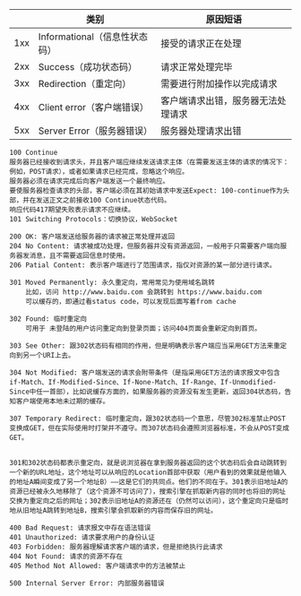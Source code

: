 |      | 类别                          | 原因短语                           |
| ---- | ----------------------------- | ---------------------------------- |
| 1xx  | Informational（信息性状态码） | 接受的请求正在处理                 |
| 2xx  | Success（成功状态码）         | 请求正常处理完毕                   |
| 3xx  | Redirection（重定向）         | 需要进行附加操作以完成请求         |
| 4xx  | Client error（客户端错误）    | 客户端请求出错，服务器无法处理请求 |
| 5xx  | Server Error（服务器错误）    | 服务器处理请求出错                 |


```
100 Continue
服务器已经接收到请求头，并且客户端应继续发送请求主体（在需要发送主体的请求的情况下：例如，POST请求），或者如果请求已经完成，忽略这个响应。
服务器必须在请求完成后向客户端发送一个最终响应。
要使服务器检查请求的头部，客户端必须在其初始请求中发送Expect: 100-continue作为头部，并在发送正文之前接收100 Continue状态代码。
响应代码417期望失败表示请求不应继续。
101 Switching Protocols：切换协议，WebSocket
```

```
200 OK: 客户端发送给服务器的请求被正常处理并返回
204 No Content: 请求被成功处理，但服务器并没有资源返回，一般用于只需要客户端向服务器发消息，且不需要返回信息时使用。
206 Patial Content: 表示客户端进行了范围请求，指仅对资源的某一部分进行请求。
```

```
301 Moved Permanently: 永久重定向，常用常见为使用域名跳转
	比如，访问 http://www.baidu.com 会跳转到 https://www.baidu.com
	可以缓存的，即通过看status code，可以发现后面写着from cache

302 Found: 临时重定向
	可用于 未登陆的用户访问重定向到登录页面；访问404页面会重新定向到首页。

303 See Other: 跟302状态码有相同的作用，但是明确表示客户端应当采用GET方法来重定向到另一个URI上去。

304 Not Modified: 客户端发送的请求会附带条件（是指采用GET方法的请求报文中包含if-Match、If-Modified-Since、If-None-Match、If-Range、If-Unmodified-Since中任一首部），比如说缓存方面的，如果服务器的资源没有发生更新，返回304状态码，告知客户端使用本地未过期的缓存。

307 Temporary Redirect: 临时重定向，跟302状态码一个意思，尽管302标准禁止POST变换成GET，但在实际使用时打架并不遵守。而307状态码会遵照浏览器标准，不会从POST变成GET。


301和302状态码都表示重定向，就是说浏览器在拿到服务器返回的这个状态码后会自动跳转到一个新的URL地址，这个地址可以从响应的Location首部中获取（用户看到的效果就是他输入的地址A瞬间变成了另一个地址B）——这是它们的共同点。他们的不同在于。301表示旧地址A的资源已经被永久地移除了（这个资源不可访问了），搜索引擎在抓取新内容的同时也将旧的网址交换为重定向之后的网址；302表示旧地址A的资源还在（仍然可以访问），这个重定向只是临时地从旧地址A跳转到地址B，搜索引擎会抓取新的内容而保存旧的网址。
```

```
400 Bad Request: 请求报文中存在语法错误
401	Unauthorized: 请求要求用户的身份认证
403	Forbidden: 服务器理解请求客户端的请求，但是拒绝执行此请求
404 Not Found: 请求的资源不存在
405	Method Not Allowed: 客户端请求中的方法被禁止
```

```
500 Internal Server Error: 内部服务器错误
```

